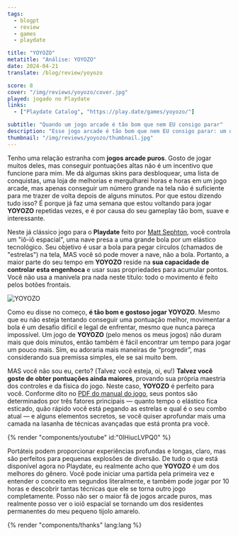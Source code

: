 ```yaml
---
tags:
  - blogpt
  - review
  - games
  - playdate

title: "YOYOZO"
metatitle: "Análise: YOYOZO"
date: 2024-04-21
translate: /blog/review/yoyozo

score: 8
cover: "/img/reviews/yoyozo/cover.jpg"
played: jogado no Playdate
links:
  - ["Playdate Catalog", "https://play.date/games/yoyozo/"]

subtitle: "Quando um jogo arcade é tão bom que nem EU consigo parar"
description: "Esse jogo arcade é tão bom que nem EU consigo parar: um dos melhores do gênero no Playdate até agora."
thumbnail: "/img/reviews/yoyozo/thumbnail.jpg"
---
```


Tenho uma relação estranha com **jogos arcade puros**. Gosto de jogar muitos deles, mas conseguir pontuações altas não é um incentivo que funcione para mim. Me dá algumas skins para desbloquear, uma lista de conquistas, uma loja de melhorias e mergulharei horas e horas em um jogo arcade, mas apenas conseguir um número grande na tela não é suficiente para me trazer de volta depois de alguns minutos. Por que estou dizendo tudo isso? É porque já faz uma semana que estou voltando para jogar **YOYOZO** repetidas vezes, e é por causa do seu gameplay tão bom, suave e interessante.

Neste já clássico jogo para o **Playdate** feito por [Matt Sephton](https://www.gingerbeardman.com/), você controla um "iô-iô espacial", uma nave presa a uma grande bola por um elástico tecnológico. Seu objetivo é usar a bola para pegar círculos (chamados de "estrelas") na tela, MAS você só pode mover a nave, não a bola. Portanto, a maior parte do seu tempo em **YOYOZO** reside na **sua capacidade de controlar esta engenhoca** e usar suas propriedades para acumular pontos. Você não usa a manivela pra nada neste título: todo o movimento é feito pelos botões frontais.

![YOYOZO](/img/reviews/yoyozo/yoyozo.gif)

Como eu disse no começo, **é tão bom e gostoso jogar YOYOZO**. Mesmo que eu não esteja tentando conseguir uma pontuação melhor, movimentar a bola é um desafio difícil e legal de enfrentar, mesmo que nunca pareça impossível. Um jogo de **YOYOZO** (pelo menos os meus jogos) não duram mais que dois minutos, então também é fácil encontrar um tempo para jogar um pouco mais. Sim, eu adoraria mais maneiras de “progredir”, mas considerando sua premissa simples, ele se sai muito bem.

MAS você não sou eu, certo? (Talvez você esteja, oi, eu!) **Talvez você goste de obter pontuações ainda maiores**, provando sua própria maestria dos controles e da física do jogo. Neste caso, **YOYOZO** é perfeito para você. Conforme dito no [PDF do manual do jogo](https://www.gingerbeardman.com/playdate/yoyozo/yoyozo-manual.pdf), seus pontos são determinados por três fatores principais — quanto tempo o elástico fica esticado, quão rápido você está pegando as estrelas e qual é o seu combo atual — e alguns elementos secretos, se você quiser aprofundar mais uma camada na lasanha de técnicas avançadas que está pronta pra você.

{% render "components/youtube" id:"0IHiucLVPQ0" %}

Portáteis podem proporcionar experiências profundas e longas, claro, mas são perfeitos para pequenas explosões de diversão. De tudo o que está disponível agora no Playdate, eu realmente acho que **YOYOZO** é um dos melhores do gênero. Você pode iniciar uma partida pela primeira vez e entender o conceito em segundos literalmente, e também pode jogar por 10 horas e descobrir tantas técnicas que ele se torna outro jogo completamente. Posso não ser o maior fã de jogos arcade puros, mas realmente posso ver o ioiô espacial se tornando um dos residentes permanentes do meu pequeno tijolo amarelo.

{% render "components/thanks" lang:lang %}